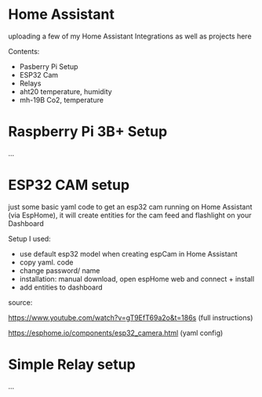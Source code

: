 # Home Assistant
uploading a few of my Home Assistant Integrations as well as projects here

Contents:
- Pasberry Pi Setup
- ESP32 Cam
- Relays
- aht20 temperature, humidity
- mh-19B Co2, temperature

# Raspberry Pi 3B+ Setup

...

# ESP32 CAM setup
just some basic yaml code to get an esp32 cam running on Home Assistant (via EspHome),
it will create entities for the cam feed and flashlight on your Dashboard

Setup I used:
- use default esp32 model when creating espCam in Home Assistant
- copy yaml. code
- change password/ name
- installation: manual download, open espHome web and connect + install
- add entities to dashboard

source:

https://www.youtube.com/watch?v=gT9EfT69a2o&t=186s
(full instructions)

https://esphome.io/components/esp32_camera.html
(yaml config)

# Simple Relay setup

...

